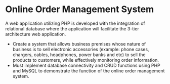# Online Order Management System 

A web application utilizing PHP is developed with the integration of relational database where the application will facilitate the 3-tier architecture web application.

- Create a system that allows business premises whose nature of business is to sell electronic accessories (example: phone cases, chargers, cables, headphones, power banks and etc) to sell the products to customers, while effectively monitoring order information.
- Must implement database connectivity and CRUD functions using PHP and MySQL to demonstrate the function of the online order management system.

